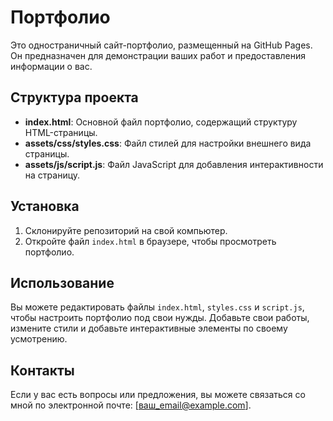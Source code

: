 # Портфолио

Это одностраничный сайт-портфолио, размещенный на GitHub Pages. Он предназначен для демонстрации ваших работ и предоставления информации о вас.

## Структура проекта

- **index.html**: Основной файл портфолио, содержащий структуру HTML-страницы.
- **assets/css/styles.css**: Файл стилей для настройки внешнего вида страницы.
- **assets/js/script.js**: Файл JavaScript для добавления интерактивности на страницу.

## Установка

1. Склонируйте репозиторий на свой компьютер.
2. Откройте файл `index.html` в браузере, чтобы просмотреть портфолио.

## Использование

Вы можете редактировать файлы `index.html`, `styles.css` и `script.js`, чтобы настроить портфолио под свои нужды. Добавьте свои работы, измените стили и добавьте интерактивные элементы по своему усмотрению.

## Контакты

Если у вас есть вопросы или предложения, вы можете связаться со мной по электронной почте: [ваш_email@example.com].